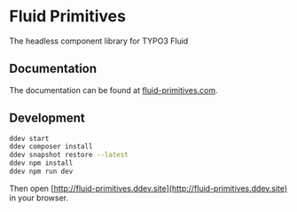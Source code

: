 # Fluid Primitives

The headless component library for TYPO3 Fluid

## Documentation

The documentation can be found at [fluid-primitives.com](https://fluid-primitives.com).

## Development

```bash
ddev start
ddev composer install
ddev snapshot restore --latest
ddev npm install
ddev npm run dev
```

Then open [http://fluid-primitives.ddev.site](http://fluid-primitives.ddev.site) in your browser.
